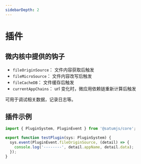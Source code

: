 ```yaml
---
sidebarDepth: 2
---
```


# 插件

## 微内核中提供的钩子

- `fileOriginSource`： 文件内容获取后触发
- `fileMicroSource`： 文件内容改写后触发
- `fileCacheDB`： 文件缓存后触发
- `currentAppChains`： url 变化时，微应用依赖链重新计算后触发

可用于调试相关数据，记录日志等。

## 插件示例

```ts
import { PluginSystem, PluginEvent } from '@satumjs/core';

export function testPlugin(sys: PluginSystem) {
  sys.event(PluginEvent.fileOriginSource, (detail) => {
    console.log('--------', detail.appName, detail.data);
  });
}
```
